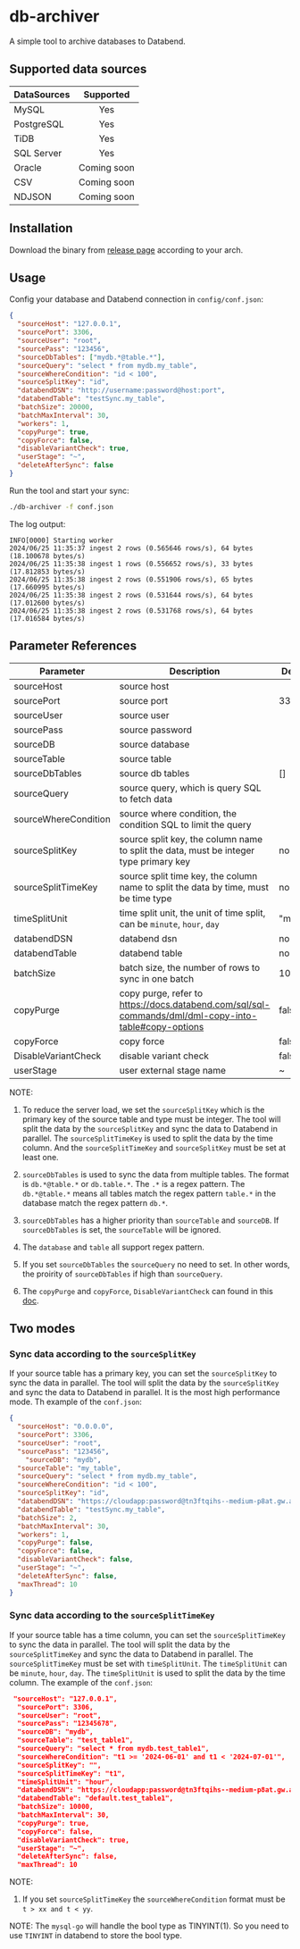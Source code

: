 # db-archiver
A simple tool to archive databases to Databend.

## Supported data sources
| DataSources |  Supported  |
|:------------|:-----------:|
| MySQL       |     Yes     |
| PostgreSQL  |     Yes     |
| TiDB        |     Yes     |
| SQL Server  |     Yes     |
| Oracle      | Coming soon |
| CSV         | Coming soon |
| NDJSON      | Coming soon |


## Installation
Download the binary from [release page](https://github.com/databendcloud/db-archiver/releases) according to your arch.

## Usage

Config your database and Databend connection in `config/conf.json`:
```json
{
  "sourceHost": "127.0.0.1",
  "sourcePort": 3306,
  "sourceUser": "root",
  "sourcePass": "123456",
  "sourceDbTables": ["mydb.*@table.*"],
  "sourceQuery": "select * from mydb.my_table",
  "sourceWhereCondition": "id < 100",
  "sourceSplitKey": "id",
  "databendDSN": "http://username:password@host:port",
  "databendTable": "testSync.my_table",
  "batchSize": 20000,
  "batchMaxInterval": 30,
  "workers": 1,
  "copyPurge": true,
  "copyForce": false,
  "disableVariantCheck": true,
  "userStage": "~",
  "deleteAfterSync": false
}

```

Run the tool and start your sync:
```bash
./db-archiver -f conf.json
```

The log output:
```
INFO[0000] Starting worker              
2024/06/25 11:35:37 ingest 2 rows (0.565646 rows/s), 64 bytes (18.100678 bytes/s)
2024/06/25 11:35:38 ingest 1 rows (0.556652 rows/s), 33 bytes (17.812853 bytes/s)
2024/06/25 11:35:38 ingest 2 rows (0.551906 rows/s), 65 bytes (17.660995 bytes/s)
2024/06/25 11:35:38 ingest 2 rows (0.531644 rows/s), 64 bytes (17.012600 bytes/s)
2024/06/25 11:35:38 ingest 2 rows (0.531768 rows/s), 64 bytes (17.016584 bytes/s)
```


## Parameter References
| Parameter            | Description                                                                                          | Default  | example                       | required |
|----------------------|------------------------------------------------------------------------------------------------------|----------|-------------------------------|----------|
| sourceHost           | source host                                                                                          |          |                               | true     |
| sourcePort           | source port                                                                                          | 3306     | 3306                          | true     |
| sourceUser           | source user                                                                                          |          |                               | true     |
| sourcePass           | source password                                                                                      |          |                               | true     |
| sourceDB             | source database                                                                                      |          |                               | false     |
| sourceTable          | source table                                                                                         |          |                               | false     |
| sourceDbTables       | source db tables                                                                                     | []       | [db.*@table.*,mydb.*.table.*] | false    |
| sourceQuery          | source query, which is query SQL to fetch data                                                       |          |                               | false     |
| sourceWhereCondition | source where condition, the condition SQL to limit the query                                         |          |                               | false    |
| sourceSplitKey       | source split key, the column name to split the data, must be integer type primary key                | no       | "id"                          | false    |                    | no       | "id"                          | false    |                                        | no       | "id"                          | false    |
| sourceSplitTimeKey   | source split time key, the column name to split the data by time, must be time type                  | no       | "t1"                          | false    |
| timeSplitUnit        | time split unit, the unit of time split, can be `minute`, `hour`, `day`                                                           | "minute" | "day"                         | false    |
| databendDSN          | databend dsn                                                                                         | no       | "http://localhost:8000"       | true     |
| databendTable        | databend table                                                                                       | no       | "db1.tbl"                     | true     |
| batchSize            | batch size, the number of rows to sync in one batch                                                  | 1000     | 1000                          | false    |
| copyPurge            | copy purge, refer to https://docs.databend.com/sql/sql-commands/dml/dml-copy-into-table#copy-options | false    | false                         | false    |
| copyForce            | copy force                                                                                           | false    | false                         | false    |
| DisableVariantCheck  | disable variant check                                                                                | false    | false                         | false    |
| userStage            | user external stage name                                                                             | ~        | ~                             | false    |

NOTE: 

1. To reduce the server load, we set the `sourceSplitKey` which is the primary key of the source table and type must be integer. The tool will split the data by the `sourceSplitKey` and sync the data to Databend in parallel.
The `sourceSplitTimeKey` is used to split the data by the time column. And the `sourceSplitTimeKey` and `sourceSplitKey` must be set at least one.

2. `sourceDbTables` is used to sync the data from multiple tables. The format is `db.*@table.*` or `db.table.*`. The `.*` is a regex pattern. The `db.*@table.*` means all tables match the regex pattern `table.*` in the database match the regex pattern `db.*`.
  
3. `sourceDbTables` has a higher priority than `sourceTable` and `sourceDB`. If `sourceDbTables` is set, the `sourceTable` will be ignored.
  
4. The `database` and `table` all support regex pattern.
 
5. If you set `sourceDbTables` the `sourceQuery` no need to set. In other words, the proirity of `sourceDbTables` if high than `sourceQuery`.

6. The `copyPurge` and `copyForce`, `DisableVariantCheck` can found in this [doc](https://docs.databend.com/sql/sql-commands/dml/dml-copy-into-table#copy-options).


## Two modes
### Sync data according to the `sourceSplitKey`
If your source table has a primary key, you can set the `sourceSplitKey` to sync the data in parallel. The tool will split the data by the `sourceSplitKey` and sync the data to Databend in parallel.
It is the most high performance mode.
Th example of the `conf.json`:
```json
{
  "sourceHost": "0.0.0.0",
  "sourcePort": 3306,
  "sourceUser": "root",
  "sourcePass": "123456",
    "sourceDB": "mydb",
  "sourceTable": "my_table",
  "sourceQuery": "select * from mydb.my_table",
  "sourceWhereCondition": "id < 100",
  "sourceSplitKey": "id",
  "databendDSN": "https://cloudapp:password@tn3ftqihs--medium-p8at.gw.aws-us-east-2.default.databend.com:443",
  "databendTable": "testSync.my_table",
  "batchSize": 2,
  "batchMaxInterval": 30,
  "workers": 1,
  "copyPurge": false,
  "copyForce": false,
  "disableVariantCheck": false,
  "userStage": "~",
  "deleteAfterSync": false,
  "maxThread": 10
}
```

### Sync data according to the `sourceSplitTimeKey`
If your source table has a time column, you can set the `sourceSplitTimeKey` to sync the data in parallel. The tool will split the data by the `sourceSplitTimeKey` and sync the data to Databend in parallel.
The `sourceSplitTimeKey` must be set with `timeSplitUnit`. The `timeSplitUnit` can be `minute`, `hour`, `day`. The `timeSplitUnit` is used to split the data by the time column.
The example of the `conf.json`:
```json
 "sourceHost": "127.0.0.1",
  "sourcePort": 3306,
  "sourceUser": "root",
  "sourcePass": "12345678",
  "sourceDB": "mydb",
  "sourceTable": "test_table1",
  "sourceQuery": "select * from mydb.test_table1",
  "sourceWhereCondition": "t1 >= '2024-06-01' and t1 < '2024-07-01'",
  "sourceSplitKey": "",
  "sourceSplitTimeKey": "t1",
  "timeSplitUnit": "hour",
  "databendDSN": "https://cloudapp:password@tn3ftqihs--medium-p8at.gw.aws-us-east-2.default.databend.com:443",
  "databendTable": "default.test_table1",
  "batchSize": 10000,
  "batchMaxInterval": 30,
  "copyPurge": true,
  "copyForce": false,
  "disableVariantCheck": true,
  "userStage": "~",
  "deleteAfterSync": false,
  "maxThread": 10
```
NOTE:

1. If you set `sourceSplitTimeKey` the `sourceWhereCondition` format must be `t > xx and t < yy`.


NOTE: The `mysql-go` will handle the bool type as TINYINT(1). So you need to use `TINYINT` in databend to store the bool type.
